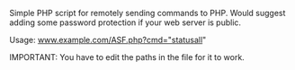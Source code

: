 Simple PHP script for remotely sending commands to PHP. Would suggest adding some password protection if your web server is public.

Usage: www.example.com/ASF.php?cmd="statusall"


IMPORTANT:
You have to edit the paths in the file for it to work.